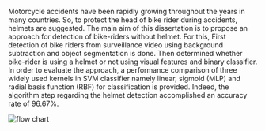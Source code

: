 Motorcycle accidents have been rapidly growing throughout the years in many countries. So, to protect the head of bike rider during accidents, helmets are suggested. The main aim of this dissertation is to propose an approach for detection of bike-riders without
helmet. For this, First detection of bike riders from surveillance video using background subtraction and object segmentation is done. Then determined whether bike-rider is using a helmet or not using visual features and binary classifier. In order to evaluate the approach, a performance comparison of three widely used kernels in SVM classifier namely linear, sigmoid (MLP) and radial basis function (RBF) for classification is provided. Indeed, the algorithm step regarding the helmet detection accomplished an accuracy rate of 96.67%.


![flow chart](https://github.com/swapnil149/Helmet-Detection-Using-Image-Descriptors-and-Classifiers-02-2018-05-2018-/master/test_images/Annotation%202020-04-16%20150535.png)
